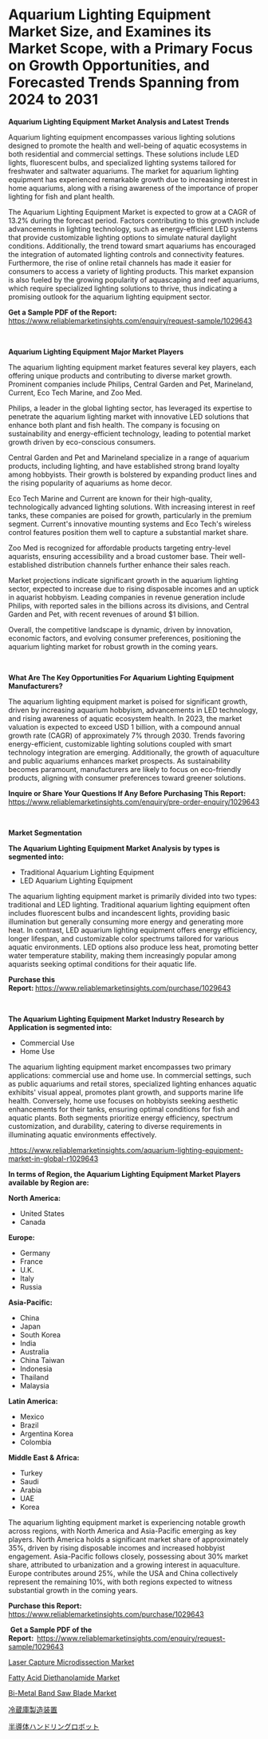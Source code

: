 <p><h1>Aquarium Lighting Equipment Market Size, and Examines its Market Scope, with a Primary Focus on Growth Opportunities, and Forecasted Trends Spanning from 2024 to 2031</h1></p><p><strong>Aquarium Lighting Equipment Market Analysis and Latest Trends</strong></p>
<p><p>Aquarium lighting equipment encompasses various lighting solutions designed to promote the health and well-being of aquatic ecosystems in both residential and commercial settings. These solutions include LED lights, fluorescent bulbs, and specialized lighting systems tailored for freshwater and saltwater aquariums. The market for aquarium lighting equipment has experienced remarkable growth due to increasing interest in home aquariums, along with a rising awareness of the importance of proper lighting for fish and plant health.</p><p>The Aquarium Lighting Equipment Market is expected to grow at a CAGR of 13.2% during the forecast period. Factors contributing to this growth include advancements in lighting technology, such as energy-efficient LED systems that provide customizable lighting options to simulate natural daylight conditions. Additionally, the trend toward smart aquariums has encouraged the integration of automated lighting controls and connectivity features. Furthermore, the rise of online retail channels has made it easier for consumers to access a variety of lighting products. This market expansion is also fueled by the growing popularity of aquascaping and reef aquariums, which require specialized lighting solutions to thrive, thus indicating a promising outlook for the aquarium lighting equipment sector.</p></p>
<p><strong>Get a Sample PDF of the Report:&nbsp;</strong> <a href="https://www.reliablemarketinsights.com/enquiry/request-sample/1029643">https://www.reliablemarketinsights.com/enquiry/request-sample/1029643</a></p>
<p>&nbsp;</p>
<p><strong>Aquarium Lighting Equipment Major Market Players</strong></p>
<p><p>The aquarium lighting equipment market features several key players, each offering unique products and contributing to diverse market growth. Prominent companies include Philips, Central Garden and Pet, Marineland, Current, Eco Tech Marine, and Zoo Med.</p><p>Philips, a leader in the global lighting sector, has leveraged its expertise to penetrate the aquarium lighting market with innovative LED solutions that enhance both plant and fish health. The company is focusing on sustainability and energy-efficient technology, leading to potential market growth driven by eco-conscious consumers.</p><p>Central Garden and Pet and Marineland specialize in a range of aquarium products, including lighting, and have established strong brand loyalty among hobbyists. Their growth is bolstered by expanding product lines and the rising popularity of aquariums as home decor.</p><p>Eco Tech Marine and Current are known for their high-quality, technologically advanced lighting solutions. With increasing interest in reef tanks, these companies are poised for growth, particularly in the premium segment. Current's innovative mounting systems and Eco Tech's wireless control features position them well to capture a substantial market share. </p><p>Zoo Med is recognized for affordable products targeting entry-level aquarists, ensuring accessibility and a broad customer base. Their well-established distribution channels further enhance their sales reach.</p><p>Market projections indicate significant growth in the aquarium lighting sector, expected to increase due to rising disposable incomes and an uptick in aquarist hobbyism. Leading companies in revenue generation include Philips, with reported sales in the billions across its divisions, and Central Garden and Pet, with recent revenues of around $1 billion.</p><p>Overall, the competitive landscape is dynamic, driven by innovation, economic factors, and evolving consumer preferences, positioning the aquarium lighting market for robust growth in the coming years.</p></p>
<p>&nbsp;</p>
<p><strong>What Are The Key Opportunities For Aquarium Lighting Equipment Manufacturers?</strong></p>
<p><p>The aquarium lighting equipment market is poised for significant growth, driven by increasing aquarium hobbyism, advancements in LED technology, and rising awareness of aquatic ecosystem health. In 2023, the market valuation is expected to exceed USD 1 billion, with a compound annual growth rate (CAGR) of approximately 7% through 2030. Trends favoring energy-efficient, customizable lighting solutions coupled with smart technology integration are emerging. Additionally, the growth of aquaculture and public aquariums enhances market prospects. As sustainability becomes paramount, manufacturers are likely to focus on eco-friendly products, aligning with consumer preferences toward greener solutions.</p></p>
<p><strong>Inquire or Share Your Questions If Any Before Purchasing This Report:</strong> <a href="https://www.reliablemarketinsights.com/enquiry/pre-order-enquiry/1029643">https://www.reliablemarketinsights.com/enquiry/pre-order-enquiry/1029643</a></p>
<p>&nbsp;</p>
<p><strong>Market Segmentation</strong></p>
<p><strong>The Aquarium Lighting Equipment Market Analysis by types is segmented into:</strong></p>
<p><ul><li>Traditional Aquarium Lighting Equipment</li><li>LED Aquarium Lighting Equipment</li></ul></p>
<p><p>The aquarium lighting equipment market is primarily divided into two types: traditional and LED lighting. Traditional aquarium lighting equipment often includes fluorescent bulbs and incandescent lights, providing basic illumination but generally consuming more energy and generating more heat. In contrast, LED aquarium lighting equipment offers energy efficiency, longer lifespan, and customizable color spectrums tailored for various aquatic environments. LED options also produce less heat, promoting better water temperature stability, making them increasingly popular among aquarists seeking optimal conditions for their aquatic life.</p></p>
<p><strong>Purchase this Report:&nbsp;</strong><a href="https://www.reliablemarketinsights.com/purchase/1029643">https://www.reliablemarketinsights.com/purchase/1029643</a></p>
<p>&nbsp;</p>
<p><strong>The Aquarium Lighting Equipment Market Industry Research by Application is segmented into:</strong></p>
<p><ul><li>Commercial Use</li><li>Home Use</li></ul></p>
<p><p>The aquarium lighting equipment market encompasses two primary applications: commercial use and home use. In commercial settings, such as public aquariums and retail stores, specialized lighting enhances aquatic exhibits' visual appeal, promotes plant growth, and supports marine life health. Conversely, home use focuses on hobbyists seeking aesthetic enhancements for their tanks, ensuring optimal conditions for fish and aquatic plants. Both segments prioritize energy efficiency, spectrum customization, and durability, catering to diverse requirements in illuminating aquatic environments effectively.</p></p>
<p><a href="https://www.reliablemarketinsights.com/aquarium-lighting-equipment-market-in-global-r1029643">&nbsp;https://www.reliablemarketinsights.com/aquarium-lighting-equipment-market-in-global-r1029643</a></p>
<p><strong>In terms of Region, the Aquarium Lighting Equipment Market Players available by Region are:</strong></p>
<p>
    <p> <strong> North America: </strong>
        <ul>
            <li>United States</li>
            <li>Canada</li>
        </ul>
        </p> 
    <p> <strong> Europe: </strong>
        <ul>
            <li>Germany</li>
            <li>France</li>
            <li>U.K.</li>
            <li>Italy</li>
            <li>Russia</li>
        </ul>
        </p> 
    <p> <strong> Asia-Pacific: </strong>
        <ul>
            <li>China</li>
            <li>Japan</li>
            <li>South Korea</li>
            <li>India</li>
            <li>Australia</li>
            <li>China Taiwan</li>
            <li>Indonesia</li>
            <li>Thailand</li>
            <li>Malaysia</li>
        </ul>
        </p> 
    <p> <strong> Latin America: </strong>
        <ul>
            <li>Mexico</li>
            <li>Brazil</li>
            <li>Argentina Korea</li>
            <li>Colombia</li>
        </ul>
        </p> 
    <p> <strong> Middle East & Africa: </strong>
        <ul>
            <li>Turkey</li>
            <li>Saudi</li>
            <li>Arabia</li>
            <li>UAE</li>
            <li>Korea</li>
        </ul>
    </p>
    </p>
<p><p>The aquarium lighting equipment market is experiencing notable growth across regions, with North America and Asia-Pacific emerging as key players. North America holds a significant market share of approximately 35%, driven by rising disposable incomes and increased hobbyist engagement. Asia-Pacific follows closely, possessing about 30% market share, attributed to urbanization and a growing interest in aquaculture. Europe contributes around 25%, while the USA and China collectively represent the remaining 10%, with both regions expected to witness substantial growth in the coming years.</p></p>
<p><strong>Purchase this Report: </strong><a href="https://www.reliablemarketinsights.com/purchase/1029643">https://www.reliablemarketinsights.com/purchase/1029643</a></p>
<p>&nbsp;<strong>Get a Sample PDF of the Report:&nbsp;&nbsp;</strong><a href="https://www.reliablemarketinsights.com/enquiry/request-sample/1029643">https://www.reliablemarketinsights.com/enquiry/request-sample/1029643</a></p>
<p><strong></strong></p>
<p><p><a href="https://www.linkedin.com/pulse/laser-capture-microdissection-market-size-share-trends-analysis-fdhrf?trackingId=b6HIeUX8QU69gxuj2D%2F%2BSA%3D%3D">Laser Capture Microdissection Market</a></p><p><a href="https://issuu.com/reportprime-2/docs/fatty-acid-diethanolamide-market-si_79e1004f488d5c">Fatty Acid Diethanolamide Market</a></p><p><a href="https://github.com/fdr6gh/Market-Research-Report-List-1/blob/main/bi-metal-band-saw-blade-market.md">Bi-Metal Band Saw Blade Market</a></p><p><a href="https://medium.com/@opalkilback2023/refrigerator-manufacturing-equipment-market-%E3%81%AF-%E3%82%B3%E3%82%B9%E3%83%88%E7%AE%A1%E7%90%86%E3%81%A8%E5%8A%B9%E7%8E%87%E5%90%91%E4%B8%8A%E3%82%92%E5%84%AA%E5%85%88%E3%81%97%E3%81%BE%E3%81%99-%E3%81%95%E3%82%89%E3%81%AB-%E5%A0%B1%E5%91%8A%E6%9B%B8%E3%81%AF%E5%B8%82%E5%A0%B4%E3%81%AE%E9%9C%80%E8%A6%81%E9%9D%A2%E3%81%A8%E4%BE%9B%E7%B5%A6%E9%9D%A2%E3%81%AE%E4%B8%A1%E6%96%B9%E3%82%92%E3%82%AB%E3%83%90%E3%83%BC%E3%81%97%E3%81%A6%E3%81%84%E3%81%BE%E3%81%99-02d334a28907">冷蔵庫製造装置</a></p><p><a href="https://medium.com/@opalkilback2023/semiconductor-handling-robot-market-%E3%81%AF-%E3%82%B3%E3%82%B9%E3%83%88%E7%AE%A1%E7%90%86%E3%81%A8%E5%8A%B9%E7%8E%87%E5%90%91%E4%B8%8A%E3%82%92%E5%84%AA%E5%85%88%E3%81%97%E3%81%BE%E3%81%99-%E3%81%95%E3%82%89%E3%81%AB-%E5%A0%B1%E5%91%8A%E6%9B%B8%E3%81%AF%E5%B8%82%E5%A0%B4%E3%81%AE%E9%9C%80%E8%A6%81%E9%9D%A2%E3%81%A8%E4%BE%9B%E7%B5%A6%E9%9D%A2%E3%81%AE%E4%B8%A1%E6%96%B9%E3%82%92%E3%82%AB%E3%83%90%E3%83%BC%E3%81%97%E3%81%A6%E3%81%84%E3%81%BE%E3%81%99-081d80f354ab">半導体ハンドリングロボット</a></p></p>